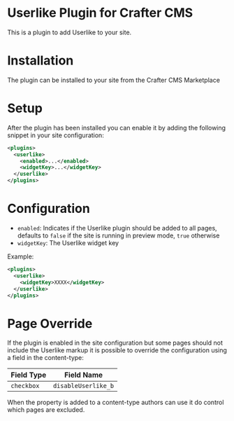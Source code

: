 # Userlike Plugin for Crafter CMS

This is a plugin to add Userlike to your site.

# Installation

The plugin can be installed to your site from the Crafter CMS Marketplace

# Setup

After the plugin has been installed you can enable it by adding the following snippet in your site configuration:

```xml
<plugins>
  <userlike>
    <enabled>...</enabled>
    <widgetKey>...</widgetKey>
  </userlike>
</plugins>
```

# Configuration

- `enabled`: Indicates if the Userlike plugin should be added to all pages, defaults to `false` if the site is running
  in preview mode, `true` otherwise
- `widgetKey`: The Userlike widget key

Example:

```xml
<plugins>
  <userlike>
    <widgetKey>XXXX</widgetKey>
  </userlike>
</plugins>
```

# Page Override

If the plugin is enabled in the site configuration but some pages should not include the Userlike markup it is possible
to override the configuration using a field in the content-type:

| Field Type |  Field Name         |
|------------|---------------------|
| `checkbox` | `disableUserlike_b` |

When the property is added to a content-type authors can use it do control which pages are excluded.
